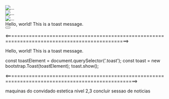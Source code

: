 <div id="carouselExampleSlidesOnly" class="carousel slide" data-bs-ride="carousel">
  <div class="carousel-inner">
    <div class="carousel-item active">
      <img src="..." class="d-block w-100" alt="...">
    </div>
    <div class="carousel-item">
      <img src="..." class="d-block w-100" alt="...">
    </div>
    <div class="carousel-item">
      <img src="..." class="d-block w-100" alt="...">
    </div>
  </div>
</div>

<div class="toast align-items-center" role="alert" aria-live="assertive" aria-atomic="true">
  <div class="d-flex">
    <div class="toast-body">
    Hello, world! This is a toast message.
   </div>
    <button type="button" class="btn-close me-2 m-auto" data-bs-dismiss="toast" aria-label="Close"></button>
  </div>
</div>


<================================================================================================>
<div class="toast align-items-center" role="alert" aria-live="assertive" aria-atomic="true" data-bs-autohide="true" data-bs-delay="5000">
  <div class="d-flex">
    <div class="toast-body">
      Hello, world! This is a toast message.
    </div>
  </div>
</div>

const toastElement = document.querySelector('.toast');
const toast = new bootstrap.Toast(toastElement);
toast.show();

<===================================================================================================>


maquinas do convidado
estetica nivel 2,3
concluir sessao de noticias
